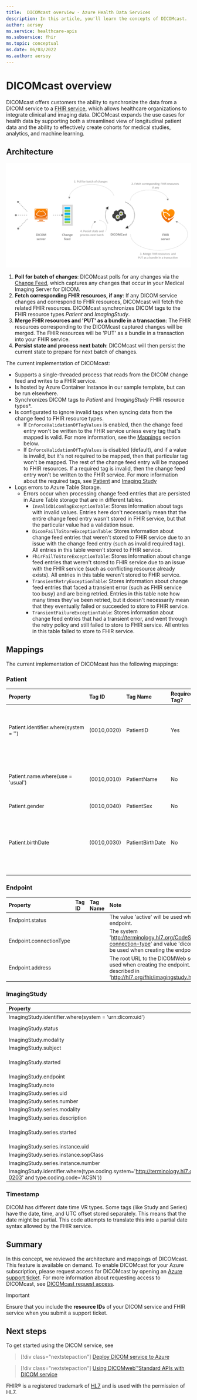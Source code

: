 ```yaml
---
title:  DICOMcast overview - Azure Health Data Services
description: In this article, you'll learn the concepts of DICOMcast.
author: aersoy
ms.service: healthcare-apis
ms.subservice: fhir
ms.topic: conceptual
ms.date: 06/03/2022
ms.author: aersoy
---
```


# DICOMcast overview

DICOMcast offers customers the ability to synchronize the data from a DICOM service to a [FHIR service](../../healthcare-apis/fhir/overview.md), which allows healthcare organizations to integrate clinical and imaging data. DICOMcast expands the use cases for health data by supporting both a streamlined view of longitudinal patient data and the ability to effectively create cohorts for medical studies, analytics, and machine learning.

## Architecture

[ ![Architecture diagram of DICOMcast](media/dicom-cast-architecture.png) ](media/dicom-cast-architecture.png#lightbox)


1. **Poll for batch of changes**: DICOMcast polls for any changes via the [Change Feed](dicom-change-feed-overview.md), which captures any changes that occur in your Medical Imaging Server for DICOM.
1. **Fetch corresponding FHIR resources, if any**: If any DICOM service changes and correspond to FHIR resources, DICOMcast will fetch the related FHIR resources. DICOMcast synchronizes DICOM tags to the FHIR resource types *Patient* and *ImagingStudy*.
1. **Merge FHIR resources and 'PUT' as a bundle in a transaction**: The FHIR resources corresponding to the DICOMcast captured changes will be merged. The FHIR resources will be 'PUT' as a bundle in a transaction into your FHIR service.
1. **Persist state and process next batch**: DICOMcast will then persist the current state to prepare for next batch of changes.

The current implementation of DICOMcast:

- Supports a single-threaded process that reads from the DICOM change feed and writes to a FHIR service.
- Is hosted by Azure Container Instance in our sample template, but can be run elsewhere.
- Synchronizes DICOM tags to *Patient* and *ImagingStudy*  FHIR resource types*.
- Is configurated to ignore invalid tags when syncing data from the change feed to FHIR resource types.
    - If `EnforceValidationOfTagValues` is enabled, then the change feed entry won't be written to the FHIR service unless every tag that's mapped is valid. For more information, see the [Mappings](#mappings) section below.
    - If `EnforceValidationOfTagValues` is disabled (default), and if a value is invalid, but it's not required to be mapped, then that particular tag won't be mapped. The rest of the change feed entry will be mapped to FHIR resources. If a required tag is invalid, then the change feed entry won't be written to the FHIR service. For more information about the required tags, see [Patient](#patient) and [Imaging Study](#imagingstudy)
- Logs errors to Azure Table Storage.
    - Errors occur when processing change feed entries that are persisted in Azure Table storage that are in different tables.
        - `InvalidDicomTagExceptionTable`: Stores information about tags with invalid values. Entries here don't necessarily mean that the entire change feed entry wasn't stored in FHIR service, but that the particular value had a validation issue.
        - `DicomFailToStoreExceptionTable`: Stores information about change feed entries that weren't stored to FHIR service due to an issue with the change feed entry (such as invalid required tag). All entries in this table weren't stored to FHIR service.
        - `FhirFailToStoreExceptionTable`: Stores information about change feed entries that weren't stored to FHIR service due to an issue with the FHIR service (such as conflicting resource already exists). All entries in this table weren't stored to FHIR service.
        - `TransientRetryExceptionTable`: Stores information about change feed entries that faced a transient error (such as FHIR service too busy) and are being retried. Entries in this table note how many times they've been retried, but it doesn't necessarily mean that they eventually failed or succeeded to store to FHIR service.
        - `TransientFailureExceptionTable`: Stores information about change feed entries that had a transient error, and went through the retry policy and still failed to store to FHIR service. All entries in this table failed to store to FHIR service.

## Mappings

The current implementation of DICOMcast has the following mappings:

### Patient

| Property | Tag ID | Tag Name | Required Tag?| Note |
| :------- | :----- | :------- | :----- | :----- |
| Patient.identifier.where(system = '') | (0010,0020) | PatientID | Yes | For now, the system will be empty string. We'll add support later for allowing the system to be specified. |
| Patient.name.where(use = 'usual') | (0010,0010) | PatientName | No | PatientName will be split into components and added as HumanName to the Patient resource. |
| Patient.gender | (0010,0040) | PatientSex | No | |
| Patient.birthDate | (0010,0030) | PatientBirthDate | No | PatientBirthDate only contains the date. This implementation assumes that the FHIR and DICOM services have data from the same time zone. |

### Endpoint

| Property | Tag ID | Tag Name | Note |
| :------- | :----- | :------- | :--- |
| Endpoint.status ||| The value 'active' will be used when creating the endpoint. |
| Endpoint.connectionType ||| The system 'http://terminology.hl7.org/CodeSystem/endpoint-connection-type' and value 'dicom-wado-rs' will be used when creating the endpoint. |
| Endpoint.address ||| The root URL to the DICOMWeb service will be used when creating the endpoint. The rule is described in 'http://hl7.org/fhir/imagingstudy.html#endpoint'. |

### ImagingStudy

| Property | Tag ID | Tag Name | Required | Note |
| :------- | :----- | :------- | :--- | :--- |
| ImagingStudy.identifier.where(system = 'urn:dicom:uid') | (0020,000D) | StudyInstanceUID | Yes | The value will have prefix of `urn:oid:`. |
| ImagingStudy.status | | | No | The value 'available' will be used when creating ImagingStudy. |
| ImagingStudy.modality | (0008,0060) | Modality | No | |
| ImagingStudy.subject | | | No | It will be linked to the [Patient](#mappings). |
| ImagingStudy.started | (0008,0020), (0008,0030), (0008,0201) | StudyDate, StudyTime, TimezoneOffsetFromUTC | No | Refer to the section for details about how the [timestamp](#timestamp) is constructed. |
| ImagingStudy.endpoint | | | | It will be linked to the [Endpoint](#endpoint). |
| ImagingStudy.note | (0008,1030) | StudyDescription | No | |
| ImagingStudy.series.uid | (0020,000E) | SeriesInstanceUID | Yes | |
| ImagingStudy.series.number | (0020,0011) | SeriesNumber | No | |
| ImagingStudy.series.modality | (0008,0060) | Modality | Yes | |
| ImagingStudy.series.description | (0008,103E) | SeriesDescription | No | |
| ImagingStudy.series.started | (0008,0021), (0008,0031), (0008,0201) | SeriesDate, SeriesTime, TimezoneOffsetFromUTC | No | Refer to the section for details about how the [timestamp](#timestamp) is constructed. |
| ImagingStudy.series.instance.uid | (0008,0018) | SOPInstanceUID | Yes | |
| ImagingStudy.series.instance.sopClass | (0008,0016) | SOPClassUID | Yes | |
| ImagingStudy.series.instance.number | (0020,0013) | InstanceNumber | No| |
| ImagingStudy.identifier.where(type.coding.system='http://terminology.hl7.org/CodeSystem/v2-0203' and type.coding.code='ACSN')) | (0008,0050) | Accession Number | No | Refer to http://hl7.org/fhir/imagingstudy.html#notes. |

### Timestamp

DICOM has different date time VR types. Some tags (like Study and Series) have the date, time, and UTC offset stored separately. This means that the date might be partial. This code attempts to translate this into a partial date syntax allowed by the FHIR service.

## Summary

In this concept, we reviewed the architecture and mappings of DICOMcast. This feature is available on demand. To enable DICOMcast for your Azure subscription, please request access for DICOMcast by opening an [Azure support ticket](https://azure.microsoft.com/support/create-ticket/). For more information about requesting access to DICOMcast, see [DICOMcast request access](dicom-cast-access-request.md). 

> [!IMPORTANT]
> Ensure that you include the **resource IDs** of your DICOM service and FHIR service when you submit a support ticket. 

 
## Next steps

To get started using the DICOM service, see

>[!div class="nextstepaction"]
>[Deploy DICOM service to Azure](deploy-dicom-services-in-azure.md)

>[!div class="nextstepaction"]
>[Using DICOMweb&trade;Standard APIs with DICOM service](dicomweb-standard-apis-with-dicom-services.md)

FHIR&#174; is a registered trademark of [HL7](https://hl7.org/fhir/) and is used with the permission of HL7.